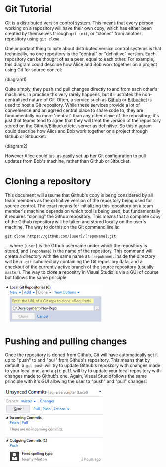 # Git Tutorial
Git is a distributed version control system.  This means that every person working on a repository will have their own copy, which has either been created by themselves through `git init`, or "cloned" from another repository using `git clone`.

One important thing to note about distributed version control systems is that technically, no one repository is the "central" or "definitive" version.  Each repository can be thought of as a peer, equal to each other.  For example, this diagram could describe how Alice and Bob work together on a project using Git for source control:

(diagram1)

Quite simply, they push and pull changes directly to and from each other's machines.  In practice this very rarely happens, but it illustrates the non-centralized nature of Git.  Often, a service such as [Github](https://github.com/) or [Bitbucket](https://bitbucket.org/) is used to host a Git repository.  While these services provide a lot of convenience and an agreed central place to share code to, they are fundamentally no more "central" than any other clone of the repository; it's just that teams tend to agree that they will treat the version of the repository stored on the Github/Bitbucket/etc. server as definitive.  So this diagram could describe how Alice and Bob work together on a project through Github or Bitbucket:

(diagram2)

However Alice could just as easily set up her Git configuration to pull updates from Bob's machine, rather than Github or Bitbucket.

# Cloning a repository
This document will assume that Github's copy is being considered by all team members as the definitive version of the repository being used for source control.  The exact means for initializing this repository on a team member's machine depends on which tool is being used, but fundamentally it requires "cloning" the Github repository.  This means that a complete copy of the Github repository will be taken and stored locally on the user's machine.  The way to do this on the Git command line is:

```
git clone https://github.com/[user]/[repoName].git
```

... where `[user]` is the Github username under which the repository is stored, and `[repoName]` is the name of the repository.  This command will create a directory with the same name as `[repoName]`.  Inside the directory will be a `.git` subdirectory containing the Git repository data, and a checkout of the currently active branch of the source repository (usually `master`).  The way to clone a repositry in Visual Studio is via a GUI of course but follows the same principle:

![VS clone GUI](vs-clone.png)

# Pushing and pulling changes
Once the repository is cloned from Github, Git will have automatically set it up to "push" to and "pull" from Github's repository.  This means that by default, a `git push` will try to update Github's repository with changes made to your local one, and a `git pull` will try to update your local repository with changes made to Github's one.  Again, Visual Studio follows the same principle with it's GUI allowing the user to "push" and "pull" changes:

![VS push/pull GUI](vs-pushpull.png)
